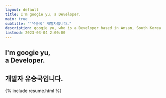 ```yaml
---
layout: default
title: I'm googie yu, a Developer.
main: true
subtitle: "'유승국' 개발자입니다."
description: googie yu, who is a Developer based in Ansan, South Korea. | '유승국' 개발자입니다.
lastmod: 2023-03-04 2:00:00
---
```

<div class="intro-animation">
<section class="explanation">
    <h1 class="intro">
    I'm googie yu, <br />a Developer.
    </h1>
    <h2 class="intro">개발자 유승국입니다.</h2>
</section>
</div>
{% include resume.html %}
